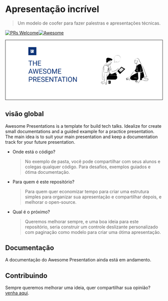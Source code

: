 # Apresentação incrível

> Um modelo de coofer para fazer palestras e apresentações técnicas.

[![PRs Welcome](https://img.shields.io/badge/PRs-welcome-brightgreen.svg?style=shields)](http://makeapullrequest.com)[![Awesome](https://cdn.rawgit.com/sindresorhus/awesome/d7305f38d29fed78fa85652e3a63e154dd8e8829/media/badge.svg)](https://github.com/sindresorhus/awesome#readme)

<img src="./assets/presentation-cover.png" alt="Awesome cover" />

## visão global

Awesome Presentations is a template for build tech talks. Idealize for create small documentations and a guided example for a practice presentation.
The main idea is to suit your main presentation and keep a documentation track for your future presentation.

-   Onde está o código?
    > No exemplo de pasta, você pode compartilhar com seus alunos e colegas qualquer código. Para desafios, exemplos guiados e ótima documentação.

-   Para quem é este repositório?
    > Para quem quer economizar tempo para criar uma estrutura simples para organizar sua apresentação e compartilhar depois, e melhorar o open-source.

-   Qual é o próximo?
    > Queremos melhorar sempre, e uma boa ideia para este repositório, seria construir um controle deslizante personalizado com paginação como modelo para criar uma ótima apresentação.

## Documentação

A documentação do Awesome Presentation ainda está em andamento.

## Contribuindo

Sempre queremos melhorar uma ideia, quer compartilhar sua opinião?[venha aqui](https://github.com/CofferHub/awesome-presentation/issues).
